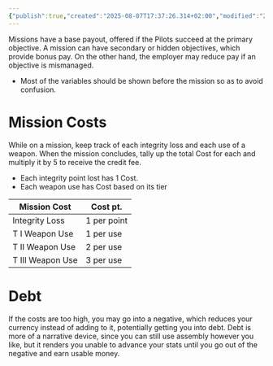 ```yaml
---
{"publish":true,"created":"2025-08-07T17:37:26.314+02:00","modified":"2025-08-07T18:41:47.070+02:00","cssclasses":""}
---
```


Missions have a base payout, offered if the Pilots succeed at the primary objective. A mission can have secondary or hidden objectives, which provide bonus pay. On the other hand, the employer may reduce pay if an objective is mismanaged.
- Most of the variables should be shown before the mission so as to avoid confusion.

# Mission Costs
While on a mission, keep track of each integrity loss and each use of a weapon. When the mission concludes, tally up the total Cost for each and multiply it by 5 to receive the credit fee.
- Each integrity point lost has 1 Cost.
- Each weapon use has Cost based on its tier

| Mission Cost     | Cost pt.    |
| ---------------- | ----------- |
| Integrity Loss   | 1 per point |
| T I Weapon Use   | 1 per use   |
| T II Weapon Use  | 2 per use   |
| T III Weapon Use | 3 per use   
# Debt
If the costs are too high, you may go into a negative, which reduces your currency instead of adding to it, potentially getting you into debt. Debt is more of a narrative device, since you can still use assembly however you like, but it renders you unable to advance your stats until you go out of the negative and earn usable money.